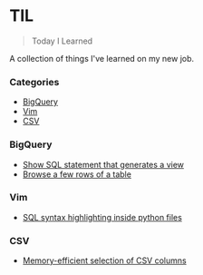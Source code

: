 # TIL

> Today I Learned

A collection of things I've learned on my new job.

### Categories

* [BigQuery](#bigquery)
* [Vim](#vim)
* [CSV](#csv)

### BigQuery

- [Show SQL statement that generates a view](bigquery/sql-statement-view.md)
- [Browse a few rows of a table](bigquery/browse-table.md)

### Vim

- [SQL syntax highlighting inside python files](vim/sql-syntax-python.md)

### CSV

- [Memory-efficient selection of CSV columns](csv/memory-efficient-select.md)

